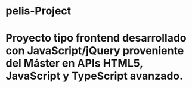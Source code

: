 # pelis-Project

# Proyecto tipo frontend desarrollado con JavaScript/jQuery proveniente del Máster en APIs HTML5, JavaScript y TypeScript avanzado.
